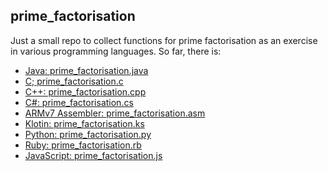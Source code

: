 ## prime_factorisation
Just a small repo to collect functions for prime factorisation as an exercise in various programming languages.
So far, there is:
- [Java: prime_factorisation.java](prime_factorisation.java)
- [C; prime_factorisation.c](prime_factorisation.c)
- [C++: prime_factorisation.cpp](prime_factorisation.cpp)
- [C#: prime_factorisation.cs](prime_factorisation.cs)
- [ARMv7 Assembler: prime_factorisation.asm](prime_factorisation.asm)
- [Klotin: prime_factorisation.ks](prime_factorisation.ks)
- [Python: prime_factorisation.py](prime_factorisation.py)
- [Ruby: prime_factorisation.rb](prime_factorisation.rb)
- [JavaScript: prime_factorisation.js](prime_factorisation.js)
